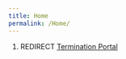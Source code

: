 ```yaml
---
title: Home
permalink: /Home/
---
```


1.  REDIRECT [Termination Portal](/Termination_Portal "wikilink")
